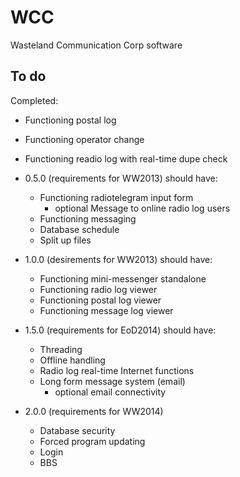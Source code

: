 WCC  
===  
  
Wasteland Communication Corp software  
  
To do  
-----  
Completed:  
*   Functioning postal log
*   Functioning operator change
*   Functioning readio log with real-time dupe check
  
*   0.5.0 (requirements for WW2013) should have:
    * Functioning radiotelegram input form
      * optional Message to online radio log users
    * Functioning messaging
    * Database schedule
    * Split up files
  
  
*   1.0.0 (desirements for WW2013) should have:
    * Functioning mini-messenger standalone
    * Functioning radio log viewer
    * Functioning postal log viewer
    * Functioning message log viewer
  
  
*   1.5.0 (requirements for EoD2014) should have:
    * Threading
    * Offline handling
    * Radio log real-time Internet functions  
    * Long form message system (email)  
      * optional email connectivity  
  
  
*   2.0.0 (requirements for WW2014)
    * Database security
    * Forced program updating
    * Login
    * BBS
